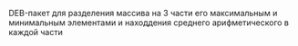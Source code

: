 DEB-пакет для разделения массива на 3 части его максимальным и минимальным элементами и находдения среднего арифметического в каждой части

